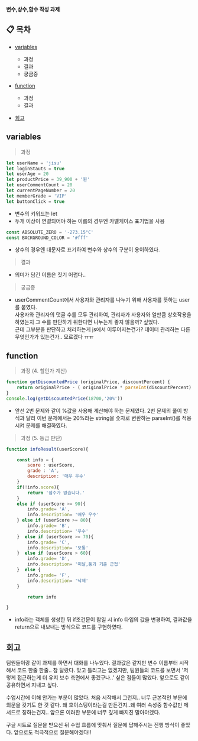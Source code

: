 **변수,상수,함수 작성 과제**

## 📋 목차

- [variables](#variables)
	- 과정
	- 결과
	- 궁금증

- [function](#function)
	- 과정
	- 결과

- [회고](#회고)

## variables
> 과정
```js
let userName = 'jisu'
let loginStauts = true
let userAge = 20
let productPrice = 39_900 + '원'
let userCommentCount = 20
let currentPageNumber = 20
let memberGrade = 'VIP'
let buttonClick = true     
```

- 변수의 키워드는 let
- 두개 이상이 연결되어야 하는 이름의 경우엔 카멜케이스 표기법을 사용


``` js
const ABSOLUTE_ZERO = '-273.15°C'
const BACKGROUND_COLOR = '#fff' 
```

- 상수의 경우엔 대문자로 표기하여 변수와 상수의 구분이 용이하였다.

> 결과
-  의미가 담긴 이름은 짓기 어렵다..

> 궁금증
- userCommentCount에서 사용자와 관리자를 나누기 위해 사용자를 뜻하는 user를 붙였다.   
사용자와 관리자의 댓글 수를 모두 관리하여, 관리자가 사용자와 얼만큼 상호작용을 하였는지 그 수를 판단하기 위한다면 나누는게 좋지 않을까? 싶었다.   
근데 그부분을 판단하고 처리하는게 js에서 이루어지는건가? 데이터 관리하는 다른 무엇인가가 있는건가.. 모르겠다 ㅠㅠ

## function  
> 과정 (4. 할인가 계산)
``` js
function getDiscountedPrice (originalPrice, discountPercent) {
	return originalPrice - ( originalPrice * parseInt(discountPercent) / 100 ) 
}
console.log(getDiscountedPrice(18700,'20%'))
```
- 앞선 2번 문제와 같이 %값을 사용해 계산해야 하는 문제였다. 2번 문제의 풀이 방식과 달리 이번 문제에서는 20%라는 string을 숫자로 변환하는 parseInt()를 적용시켜 문제를 해결하였다.

> 과정 (5. 등급 판단)
```js
function infoResult(userScore){

	const info = {
		score : userScore,
		grade : 'A',
		description: '매우 우수'
	}
	if(!info.score){
		return '점수가 없습니다.'
	}
	else if (userScore >= 90){
		info.grade= 'A',
		info.description= '매우 우수'
	} else if (userScore >= 80){
		info.grade= 'B',
		info.description= '우수'
	}  else if (userScore >= 70){
		info.grade= 'C',
		info.description= '보통'
	}  else if (userScore > 60){
		info.grade= 'D',
		info.description= '미달,통과 기준 근접'
	}  else {
		info.grade= 'F',
		info.description= '낙제'
	}

		return info

}
```

- info라는 객체를 생성한 뒤 if조건문이 참일 시 info 타입의 값을 변경하여, 결과값을 return으로 내보내는 방식으로 코드를 구현하였다.

## 회고
팀원들이랑 같이 과제를 하면서 대화를 나누었다. 결과값은 같지만 변수 이름부터 시작해서 코드 한줄 한줄.. 참 달랐다. 맞고 틀리고는 없겠지만, 팀원들의 코드를 보면서 '저렇게 접근하는게 더 유지 보수 측면에서 좋겠구나..' 싶은 점들이 많았다. 앞으로도 같이 공유하면서 지내고 싶다.

수업시간에 이해 안가는 부분이 많았다. 처음 시작해서 그런지.. 너무 근본적인 부분에 의문을 갖기도 한 것 같다. 왜 호이스팅이라는걸 만든건지..왜 여러 속성중 함수값만 메서드로 칭하는건지.. 앞으론 이러한 부분에 너무 깊게 빠지진 말아야겠다. 

구글 시트로 질문을 받으신 뒤 수업 흐름에 맞춰서 질문에 답해주시는 진행 방식이 좋았다. 앞으로도 적극적으로 질문해야겠다!!